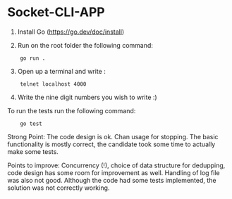# Socket-CLI-APP

1. Install Go (https://go.dev/doc/install)

2. Run on the root folder the following command:
```
    go run .
```

3. Open up a terminal and write :
```
    telnet localhost 4000
```

4. Write the nine digit numbers you wish to write :)

To run the tests run the following command:
```
    go test
```


Strong Point:
The code design is ok. Chan usage for stopping. The basic functionality is mostly correct, the candidate took some time to actually make some tests.

Points to improve:
Concurrency (!), choice of data structure for dedupping, code design has some room for improvement as well. Handling of log file was also not good. Although the code had some tests implemented, the solution was not correctly working.
